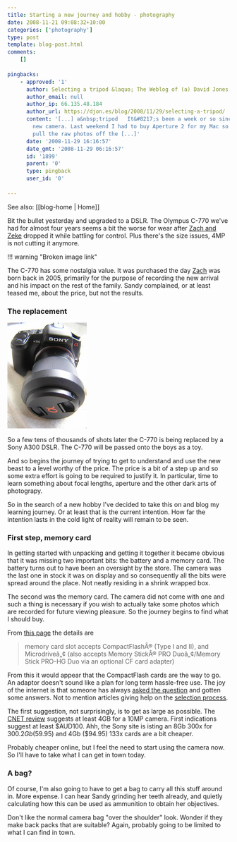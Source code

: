 ```yaml
---
title: Starting a new journey and hobby - photography
date: 2008-11-21 09:08:32+10:00
categories: ['photography']
type: post
template: blog-post.html
comments:
    []
    
pingbacks:
    - approved: '1'
      author: Selecting a tripod &laquo; The Weblog of (a) David Jones
      author_email: null
      author_ip: 66.135.48.184
      author_url: https://djon.es/blog/2008/11/29/selecting-a-tripod/
      content: '[...] a&nbsp;tripod   It&#8217;s been a week or so since I purchased the
        new camera. Last weekend I had to buy Aperture 2 for my Mac so I could easily
        pull the raw photos off the [...]'
      date: '2008-11-29 16:16:57'
      date_gmt: '2008-11-29 06:16:57'
      id: '1899'
      parent: '0'
      type: pingback
      user_id: '0'
    
---
```


See also: [[blog-home | Home]]

Bit the bullet yesterday and upgraded to a DSLR. The Olympus C-770 we've had for almost four years seems a bit the worse for wear after [Zach and Zeke](http://www.flickr.com/photos/david_jones/3030788393/) dropped it while battling for control. Plus there's the size issues, 4MP is not cutting it anymore.

!!! warning "Broken image link"

The C-770 has some nostalgia value. It was purchased the day [Zach](http://www.flickr.com/photos/david_jones/sets/739762/) was born back in 2005, primarily for the purpose of recording the new arrival and his impact on the rest of the family. Sandy complained, or at least teased me, about the price, but not the results.

### The replacement

[![The new camera](images/3046144733_5086f1558a_m.jpg)](http://www.flickr.com/photos/david_jones/3046144733/ "The new camera by David T Jones, on Flickr")


So a few tens of thousands of shots later the C-770 is being replaced by a Sony A300 DSLR. The C-770 will be passed onto the boys as a toy.

And so begins the journey of trying to get to understand and use the new beast to a level worthy of the price. The price is a bit of a step up and so some extra effort is going to be required to justify it. In particular, time to learn something about focal lengths, aperture and the other dark arts of photograpy.

So in the search of a new hobby I've decided to take this on and blog my learning journey. Or at least that is the current intention. How far the intention lasts in the cold light of reality will remain to be seen.

### First step, memory card

In getting started with unpacking and getting it together it became obvious that it was missing two important bits: the battery and a memory card. The battery turns out to have been an oversight by the store. The camera was the last one in stock it was on display and so consequently all the bits were spread around the place. Not neatly residing in a shrink wrapped box.

The second was the memory card. The camera did not come with one and such a thing is necessary if you wish to actually take some photos which are recorded for future viewing pleasure. So the journey begins to find what I should buy.

From [this page](http://www.crutchfield.com/S-Vsl28CvVdf5/p_158A300K/Sony-DSLR-A300-Kit.html) the details are

> memory card slot accepts CompactFlashÂ® (Type I and II), and Microdriveâ„¢ (also accepts Memory StickÂ® PRO Duoâ„¢/Memory Stick PRO-HG Duo via an optional CF card adapter)

From this it would appear that the CompactFlash cards are the way to go. An adaptor doesn't sound like a plan for long term hassle-free use. The joy of the internet is that someone has always [asked the question](http://www.cameralabs.com/forum/viewtopic.php?t=8048&sid=a9f0c7d53c89c12eb28167030cd88fee) and gotten some answers. Not to mention articles giving help on the [selection process](http://reviews.cnet.com/4520-6451_7-6296352-1.html).

The first suggestion, not surprisingly, is to get as large as possible. The [CNET review](http://reviews.cnet.com/4520-6451_7-6296352-1.html) suggests at least 4GB for a 10MP camera. First indications suggest at least $AUD100. Ahh, the Sony site is isting an 8Gb 300x for $300. 2Gb ($59.95) and 4Gb ($94.95) 133x cards are a bit cheaper.

Probably cheaper online, but I feel the need to start using the camera now. So I'll have to take what I can get in town today.

### A bag?

Of course, I'm also going to have to get a bag to carry all this stuff around in. More expense. I can hear Sandy grinding her teeth already, and quietly calculating how this can be used as ammunition to obtain her objectives.

Don't like the normal camera bag "over the shoulder" look. Wonder if they make back packs that are suitable? Again, probably going to be limited to what I can find in town.